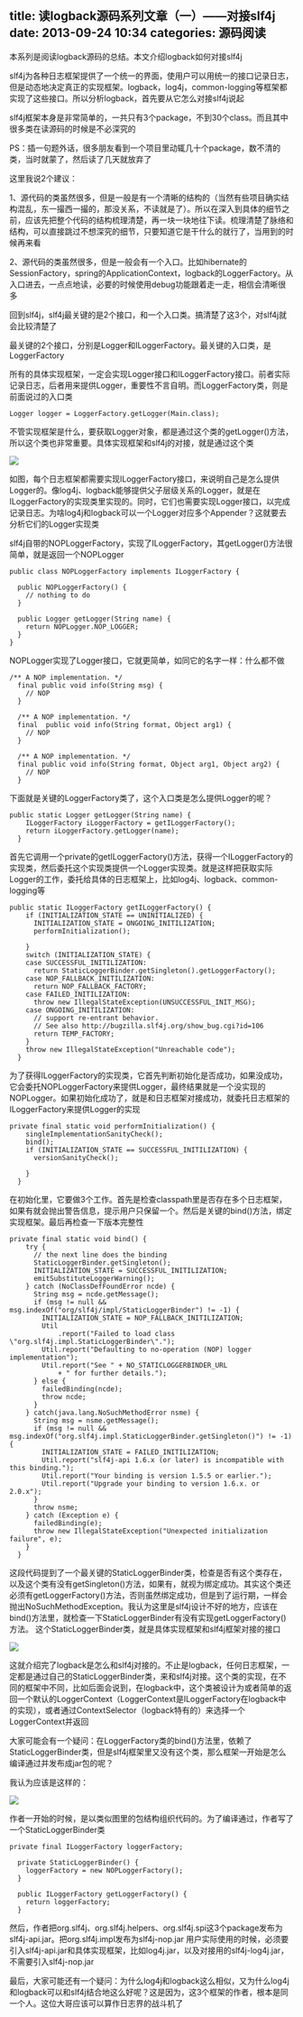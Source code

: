 title: 读logback源码系列文章（一）——对接slf4j
date: 2013-09-24 10:34
categories: 源码阅读
---
本系列是阅读logback源码的总结。本文介绍logback如何对接slf4j
<!--more-->

slf4j为各种日志框架提供了一个统一的界面，使用户可以用统一的接口记录日志，但是动态地决定真正的实现框架。logback，log4j，common-logging等框架都实现了这些接口。所以分析logback，首先要从它怎么对接slf4j说起

slf4j框架本身是非常简单的，一共只有3个package，不到30个class。而且其中很多类在读源码的时候是不必深究的

PS：插一句题外话，很多朋友看到一个项目里动辄几十个package，数不清的类，当时就蒙了，然后读了几天就放弃了

这里我说2个建议： 

1、源代码的类虽然很多，但是一般是有一个清晰的结构的（当然有些项目确实结构混乱，东一撮西一撮的，那没关系，不读就是了）。所以在深入到具体的细节之前，应该先把整个代码的结构梳理清楚，再一块一块地往下读。梳理清楚了脉络和结构，可以直接跳过不想深究的细节，只要知道它是干什么的就行了，当用到的时候再来看 

2、源代码的类虽然很多，但是一般会有一个入口。比如hibernate的SessionFactory，spring的ApplicationContext，logback的LoggerFactory。从入口进去，一点点地读，必要的时候使用debug功能跟着走一走，相信会清晰很多 

回到slf4j，slf4j最关键的是2个接口，和一个入口类。搞清楚了这3个，对slf4j就会比较清楚了

最关键的2个接口，分别是Logger和ILoggerFactory。最关键的入口类，是LoggerFactory 

所有的具体实现框架，一定会实现Logger接口和ILoggerFactory接口。前者实际记录日志，后者用来提供Logger，重要性不言自明。而LoggerFactory类，则是前面说过的入口类

```
Logger logger = LoggerFactory.getLogger(Main.class);
```


不管实现框架是什么，要获取Logger对象，都是通过这个类的getLogger()方法，所以这个类也非常重要。具体实现框架和slf4j的对接，就是通过这个类 

![](http://dl.iteye.com/upload/attachment/545181/ab7a9f31-dffe-3bee-ac3e-ba69a9b6d118.jpg)

如图，每个日志框架都需要实现ILoggerFactory接口，来说明自己是怎么提供Logger的。像log4j、logback能够提供父子层级关系的Logger，就是在ILoggerFactory的实现类里实现的。同时，它们也需要实现Logger接口，以完成记录日志。为啥log4j和logback可以一个Logger对应多个Appender？这就要去分析它们的Logger实现类

slf4j自带的NOPLoggerFactory，实现了ILoggerFactory，其getLogger()方法很简单，就是返回一个NOPLogger

```
public class NOPLoggerFactory implements ILoggerFactory {

  public NOPLoggerFactory() {
    // nothing to do
  }

  public Logger getLogger(String name) {
    return NOPLogger.NOP_LOGGER;
  }
}
```

NOPLogger实现了Logger接口，它就更简单，如同它的名字一样：什么都不做

```
/** A NOP implementation. */
  final public void info(String msg) {
    // NOP
  }

  /** A NOP implementation. */
  final  public void info(String format, Object arg1) {
    // NOP
  }

  /** A NOP implementation. */
  final public void info(String format, Object arg1, Object arg2) {
    // NOP
  }
```

下面就是关键的LoggerFactory类了，这个入口类是怎么提供Logger的呢？

```
public static Logger getLogger(String name) {
    ILoggerFactory iLoggerFactory = getILoggerFactory();
    return iLoggerFactory.getLogger(name);
  }
```

首先它调用一个private的getILoggerFactory()方法，获得一个ILoggerFactory的实现类，然后委托这个实现类提供一个Logger实现类。就是这样把获取实际Logger的工作，委托给具体的日志框架上，比如log4j、logback、common-logging等

```
public static ILoggerFactory getILoggerFactory() {
    if (INITIALIZATION_STATE == UNINITIALIZED) {
      INITIALIZATION_STATE = ONGOING_INITILIZATION;
      performInitialization();

    }
    switch (INITIALIZATION_STATE) {
    case SUCCESSFUL_INITILIZATION:
      return StaticLoggerBinder.getSingleton().getLoggerFactory();
    case NOP_FALLBACK_INITILIZATION:
      return NOP_FALLBACK_FACTORY;
    case FAILED_INITILIZATION:
      throw new IllegalStateException(UNSUCCESSFUL_INIT_MSG);
    case ONGOING_INITILIZATION:
      // support re-entrant behavior.
      // See also http://bugzilla.slf4j.org/show_bug.cgi?id=106
      return TEMP_FACTORY;
    }
    throw new IllegalStateException("Unreachable code");
  }
```

为了获得ILoggerFactory的实现类，它首先判断初始化是否成功，如果没成功，它会委托NOPLoggerFactory来提供Logger，最终结果就是一个没实现的NOPLogger。如果初始化成功了，就是和日志框架对接成功，就委托日志框架的ILoggerFactory来提供Logger的实现

```
private final static void performInitialization() {
    singleImplementationSanityCheck();
    bind();
    if (INITIALIZATION_STATE == SUCCESSFUL_INITILIZATION) {
      versionSanityCheck();

    }
  }
```

在初始化里，它要做3个工作。首先是检查classpath里是否存在多个日志框架，如果有就会抛出警告信息，提示用户只保留一个。然后是关键的bind()方法，绑定实现框架。最后再检查一下版本完整性

```
private final static void bind() {
    try {
      // the next line does the binding
      StaticLoggerBinder.getSingleton();
      INITIALIZATION_STATE = SUCCESSFUL_INITILIZATION;
      emitSubstituteLoggerWarning();
    } catch (NoClassDefFoundError ncde) {
      String msg = ncde.getMessage();
      if (msg != null && msg.indexOf("org/slf4j/impl/StaticLoggerBinder") != -1) {
        INITIALIZATION_STATE = NOP_FALLBACK_INITILIZATION;
        Util
            .report("Failed to load class \"org.slf4j.impl.StaticLoggerBinder\".");
        Util.report("Defaulting to no-operation (NOP) logger implementation");
        Util.report("See " + NO_STATICLOGGERBINDER_URL
            + " for further details.");
      } else {
        failedBinding(ncde);
        throw ncde;
      }
    } catch(java.lang.NoSuchMethodError nsme) {
      String msg = nsme.getMessage();
      if (msg != null && msg.indexOf("org.slf4j.impl.StaticLoggerBinder.getSingleton()") != -1) {
        INITIALIZATION_STATE = FAILED_INITILIZATION;
        Util.report("slf4j-api 1.6.x (or later) is incompatible with this binding.");
        Util.report("Your binding is version 1.5.5 or earlier.");
        Util.report("Upgrade your binding to version 1.6.x. or 2.0.x");
      }
      throw nsme;
    } catch (Exception e) {
      failedBinding(e);
      throw new IllegalStateException("Unexpected initialization failure", e);
    }
  }
```

这段代码提到了一个最关键的StaticLoggerBinder类，检查是否有这个类存在，以及这个类有没有getSingleton()方法，如果有，就视为绑定成功。其实这个类还必须有getLoggerFactory()方法，否则虽然绑定成功，但是到了运行期，一样会抛出NoSuchMethodException。我认为这里是slf4j设计不好的地方，应该在bind()方法里，就检查一下StaticLoggerBinder有没有实现getLoggerFactory()方法。 这个StaticLoggerBinder类，就是具体实现框架和slf4j框架对接的接口

![](http://dl.iteye.com/upload/attachment/545186/46dbea34-ed32-3048-8e15-71c989f6c939.jpg)

这就介绍完了logback是怎么和slf4j对接的。不止是logback，任何日志框架，一定都是通过自己的StaticLoggerBinder类，来和slf4j对接。这个类的实现，在不同的框架中不同，比如后面会说到，在logback中，这个类被设计为或者简单的返回一个默认的LoggerContext（LoggerContext是ILoggerFactory在logback中的实现），或者通过ContextSelector（logback特有的）来选择一个LoggerContext并返回

大家可能会有一个疑问：在LoggerFactory类的bind()方法里，依赖了StaticLoggerBinder类，但是slf4j框架里又没有这个类，那么框架一开始是怎么编译通过并发布成jar包的呢？ 

我认为应该是这样的： 

![](http://dl.iteye.com/upload/attachment/545188/17c30081-f661-3f6f-a715-ee1549766878.jpg)

作者一开始的时候，是以类似图里的包结构组织代码的。为了编译通过，作者写了一个StaticLoggerBinder类
```
private final ILoggerFactory loggerFactory;

  private StaticLoggerBinder() {
    loggerFactory = new NOPLoggerFactory();
  }

  public ILoggerFactory getLoggerFactory() {
    return loggerFactory;
  }
```

然后，作者把org.slf4j、org.slf4j.helpers、org.slf4j.spi这3个package发布为slf4j-api.jar。把org.slf4j.impl发布为slf4j-nop.jar 用户实际使用的时候，必须要引入slf4j-api.jar和具体实现框架，比如log4j.jar，以及对接用的slf4j-log4j.jar，不需要引入slf4j-nop.jar 

最后，大家可能还有一个疑问：为什么log4j和logback这么相似，又为什么log4j和logback可以和slf4j结合地这么好呢？这是因为，这3个框架的作者，根本是同一个人。这位大哥应该可以算作日志界的战斗机了
